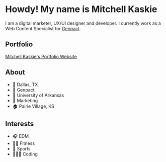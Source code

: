# Howdy! My name is Mitchell Kaskie

I am a digital marketer, UX/UI designer and developer. I currently work as a Web Content Specialist for [Genpact](https://www.genpact.com).

## Portfolio

[Mitchell Kaskie's Portfolio Website](https://mkaskie.github.io/)

## About

+ 📍 Dallas, TX
+ 👔 Genpact
+ 🏫 University of Arkansas
+ 📜 Marketing
+ 🏠 Pairie Village, KS

## Interests

+ 🎧 EDM
+ 🏃🏼 Fitness
+ 🏈 Sports
+ 🧑🏼‍💻 Coding

<!--
- 👋 Hi, I’m @mkaskie
- 👀 I’m interested in ...
- 🌱 I’m currently learning ...
- 💞️ I’m looking to collaborate on ...
- 📫 How to reach me ...
--!>

<!---
mkaskie/mkaskie is a ✨ special ✨ repository because its `README.md` (this file) appears on your GitHub profile.
You can click the Preview link to take a look at your changes.
--->
